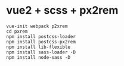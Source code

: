 # vue2 + scss + px2rem

```
vue-init webpack p2xrem
cd pxrem
npm install postcss-loader
npm install postcss-px2rem
npm install lib-flexible
npm install sass-loader -D
npm install node-sass -D
```